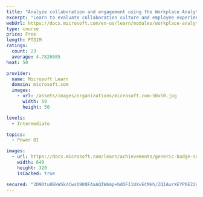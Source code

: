 ```yaml
---
title: "Analyze collaboration and engagement using the Workplace Analytics Ways of working assessment dashboard"
excerpt: "Learn to evaluate collaboration culture and employee experience with a Power BI template using Workplace Analytics data."
webUrl: https://docs.microsoft.com/en-us/learn/modules/workplace-analytics-ways-working/
type: course
price: Free
length: PT31M
ratings:
  count: 23
  average: 4.7826085
heat: 50

provider:
  name: Microsoft Learn
  domain: microsoft.com
  images:
    - url: /assets/images/organizations/microsoft.com-50x50.jpg
      width: 50
      height: 50

levels:
  - Intermediate

topics:
  - Power BI

images:
  - url: https://docs.microsoft.com/learn/achievements/generic-badge-social.png
    width: 640
    height: 320
    isCached: true

secured: "2D90tu8BkWSkdCwsO9K0FAaAQIW6mp+bdDFI1UXvECMkh/ZQIAurXEYP0E22yg3DWfwRXFiZb9jlBoQlQZ8nU1wpISgioa0a+9fc5nrNUnBEJdxn1eEmD8rKXBjBM5dC5LWchX0orFcbfvpPChXa4ipTff8DwOcVNJhJldoSPcwoYpLj7AnrYsrFGgx5l2XQzOSNsJ65f5C6w10jeUfnUrmlb5SCOKn+pYPEMLK12IAnIypgR5m+GoveYeFxw/g/guMNoGcknsblHJnowHI0TLa89iVB+4afK02E4IiWmMl8nGAHCbbStqThzpg3j2WYgT7ePSn67p1YFTspGlZNqjucNrxAgQ63I+jyWHolhQFBYeOZrQafCRmAdJOhpHMST/TR0di0NbIS3wcLC7iXbpja8gemBLrWF7DIR9Sf8i8=;0U//uQmXU4v3dIydRqm3qA=="
---
```


